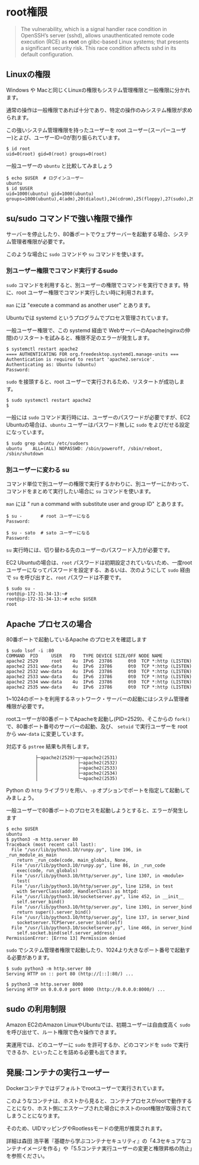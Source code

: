 # root権限

> The vulnerability, which is a signal handler race condition in OpenSSH’s server (sshd), allows unauthenticated remote code execution (RCE) as **root** on glibc-based Linux systems; that presents a significant security risk. This race condition affects sshd in its default configuration.

## Linuxの権限

Windows や Macと同じくLinuxの権限もシステム管理権限と一般権限に分かれます。

通常の操作は一般権限であれば十分であり、特定の操作のみシステム権限が求められます。

この強いシステム管理権限を持ったユーザーを root ユーザー(スーパーユーザー)とよび、ユーザーID=0が割り振られています。

```
$ id root
uid=0(root) gid=0(root) groups=0(root)
```
一般ユーザーの `ubuntu` と比較してみましょう

```
$ echo $USER  # ログインユーザー
ubuntu
$ id $USER
uid=1000(ubuntu) gid=1000(ubuntu) groups=1000(ubuntu),4(adm),20(dialout),24(cdrom),25(floppy),27(sudo),29(audio),30(dip),44(video),46(plugdev),119(netdev),120(lxd),999(docker)
```

## su/sudo コマンドで強い権限で操作

サーバーを停止したり、80番ポートでウェブサーバーを起動する場合、システム管理者権限が必要です。

このような場合に `sudo` コマンドや `su` コマンドを使います。

### 別ユーザー権限でコマンド実行するsudo

`sudo` コマンドを利用すると、別ユーザーの権限でコマンドを実行できます。特に、root ユーザー権限でコマンド実行したい時に利用されます。

`man` には "execute a command as another user" とあります。

Ubuntuでは systemd というプログラムでプロセス管理されています。

一般ユーザー権限で、この systemd 経由で WebサーバーのApache(nginxの仲間)のリスタートを試みると、権限不足のエラーが発生します。
```
$ systemctl restart apache2
==== AUTHENTICATING FOR org.freedesktop.systemd1.manage-units ===
Authentication is required to restart 'apache2.service'.
Authenticating as: Ubuntu (ubuntu)
Password:
```
`sudo` を接頭すると、root ユーザーで実行されるため、リスタートが成功します。
```
$ sudo systemctl restart apache2
$
```

一般には `sudo` コマンド実行時には、ユーザーのパスワードが必要ですが、EC2 Ubuntuの場合は、`ubuntu` ユーザーはパスワード無しに `sudo` をよびだせる設定になっています。

```
$ sudo grep ubuntu /etc/sudoers
ubuntu    ALL=(ALL) NOPASSWD: /sbin/poweroff, /sbin/reboot, /sbin/shutdown
```

### 別ユーザーに変わる su

コマンド単位で別ユーザーの権限で実行するかわりに、別ユーザーにかわって、コマンドをまとめて実行したい場合に `su` コマンドを使います。

`man` には " run a command with substitute user and group ID" とあります。

```
$ su -       # root ユーザーになる
Password:

$ su - sato  # sato ユーザーになる
Password:
```

`su` 実行時には、切り替わる先のユーザーのパスワード入力が必要です。

EC2 Ubuntuの場合は、`root` パスワードは初期設定されていないため、一度rootユーザーになってパスワードを設定する、あるいは、次のようにして `sudo` 経由で `su` を呼び出すと、`root` パスワードは不要です。

```
$ sudo su -
root@ip-172-31-34-13:~#
root@ip-172-31-34-13:~# echo $USER
root
```

## Apache プロセスの場合

80番ポートで起動しているApache のプロセスを確認します

```
$ sudo lsof -i :80
COMMAND  PID     USER   FD   TYPE DEVICE SIZE/OFF NODE NAME
apache2 2529     root    4u  IPv6  23786      0t0  TCP *:http (LISTEN)
apache2 2531 www-data    4u  IPv6  23786      0t0  TCP *:http (LISTEN)
apache2 2532 www-data    4u  IPv6  23786      0t0  TCP *:http (LISTEN)
apache2 2533 www-data    4u  IPv6  23786      0t0  TCP *:http (LISTEN)
apache2 2534 www-data    4u  IPv6  23786      0t0  TCP *:http (LISTEN)
apache2 2535 www-data    4u  IPv6  23786      0t0  TCP *:http (LISTEN)
```

1~1024のポートを利用するネットワーク・サーバーの起動にはシステム管理者権限が必要です。

rootユーザーが80番ポートでApacheを起動し(PID=2529)、そこからの `fork()` で、80番ポート番号のサーバーの起動、及び、 `setuid` で実行ユーザーを root から `www-data` に変更しています。

対応する `pstree` 結果も共有します。

```
           ├─apache2(2529)─┬─apache2(2531)
           │               ├─apache2(2532)
           │               ├─apache2(2533)
           │               ├─apache2(2534)
           │               └─apache2(2535)
```

Python の `http` ライブラリを用い、`-p` オプションでポートを指定して起動してみましょう。

一般ユーザーで80番ポートのプロセスを起動しようとすると、エラーが発生します

```
$ echo $USER
ubuntu
$ python3 -m http.server 80
Traceback (most recent call last):
  File "/usr/lib/python3.10/runpy.py", line 196, in _run_module_as_main
    return _run_code(code, main_globals, None,
  File "/usr/lib/python3.10/runpy.py", line 86, in _run_code
    exec(code, run_globals)
  File "/usr/lib/python3.10/http/server.py", line 1307, in <module>
    test(
  File "/usr/lib/python3.10/http/server.py", line 1258, in test
    with ServerClass(addr, HandlerClass) as httpd:
  File "/usr/lib/python3.10/socketserver.py", line 452, in __init__
    self.server_bind()
  File "/usr/lib/python3.10/http/server.py", line 1301, in server_bind
    return super().server_bind()
  File "/usr/lib/python3.10/http/server.py", line 137, in server_bind
    socketserver.TCPServer.server_bind(self)
  File "/usr/lib/python3.10/socketserver.py", line 466, in server_bind
    self.socket.bind(self.server_address)
PermissionError: [Errno 13] Permission denied
```

`sudo` でシステム管理者権限で起動したり、1024より大きなポート番号で起動する必要があります。

```
$ sudo python3 -m http.server 80
Serving HTTP on :: port 80 (http://[::]:80/) ...

$ python3 -m http.server 8000
Serving HTTP on 0.0.0.0 port 8000 (http://0.0.0.0:8000/) ...
```

## sudo の利用制限

Amazon EC2のAmazon LinuxやUbuntuでは、初期ユーザーは自由度高く `sudo` を呼び出せて、ルート権限で色々操作できます。

実運用では、どのユーザーに `sudo` を許可するか、どのコマンドを `sudo` で実行できるか、といったことを詰める必要も出てきます。

## 発展:コンテナの実行ユーザー

Dockerコンテナではデフォルトでrootユーザーで実行されています。

このようなコンテナは、ホストから見ると、コンテナプロセスがrootで動作することになり、ホスト側にエスケープされた場合にホストのroot権限が取得されてしまうことになります。

そのため、UIDマッピングやRootlessモードの使用が推奨されます。

詳細は森田 浩平著『基礎から学ぶコンテナセキュリティ』の「4.3セキュアなコンテナイメージを作る」や「5.5コンテナ実行ユーザーの変更と権限昇格の防止」を参照ください。
